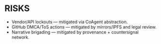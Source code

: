# RISKS
- Vendor/API lockouts — mitigated via CoAgent abstraction.
- GitHub DMCA/ToS actions — mitigated by mirrors/IPFS and legal review.
- Narrative brigading — mitigated by provenance + countersignal network.
